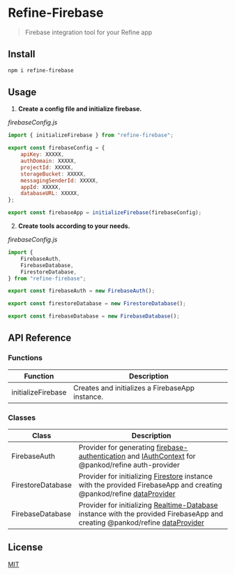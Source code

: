 # Refine-Firebase

> Firebase integration tool for your Refine app

## Install

```bash
npm i refine-firebase
```

## Usage

1. **Create a config file and initialize firebase.**

_firebaseConfig.js_

```js
import { initializeFirebase } from "refine-firebase";

export const firebaseConfig = {
    apiKey: XXXXX,
    authDomain: XXXXX,
    projectId: XXXXX,
    storageBucket: XXXXX,
    messagingSenderId: XXXXX,
    appId: XXXXX,
    databaseURL: XXXXX,
};

export const firebaseApp = initializeFirebase(firebaseConfig);
```

2. **Create tools according to your needs.**

_firebaseConfig.js_

```js
import {
    FirebaseAuth,
    FirebaseDatabase,
    FirestoreDatabase,
} from "refine-firebase";

export const firebaseAuth = new FirebaseAuth();

export const firestoreDatabase = new FirestoreDatabase();

export const firebaseDatabase = new FirebaseDatabase();
```

## API Reference

### **Functions**

| Function           | Description                                     |
| ------------------ | ----------------------------------------------- |
| initializeFirebase | Creates and initializes a FirebaseApp instance. |

### **Classes**

| Class             | Description                                                                                                                     |
| ----------------- | ------------------------------------------------------------------------------------------------------------------------------- |
| FirebaseAuth      | Provider for generating [firebase-authentication] and [IAuthContext] for @pankod/refine auth-provider                           |
| FirestoreDatabase | Provider for initializing [Firestore] instance with the provided FirebaseApp and creating @pankod/refine [dataProvider]         |
| FirebaseDatabase | Provider for initializing [Realtime-Database] instance with the provided FirebaseApp and creating @pankod/refine [dataProvider] |

<!-- ### **initializeFirebase**

Creates and initializes a FirebaseApp instance.

Add Firebase to your app and Initialize multiple projects for detailed documentation.

| Parameter | Type              | Description                                                                                 |
| --------- | ----------------- | ------------------------------------------------------------------------------------------- |
| options   | [FirebaseOptions] | Options to configure the app's services                                                     |
| name      | string            | Optional name of the app to initialize. If no name is provided, the default is "[DEFAULT]". |

Returns:

[FirebaseApp]

The initialized app.

### **FirestoreDatabase**

Creates and initializes a Firestore instance.

Add Firestore to your app .

| Parameter | Type           | Description                             |
| --------- | -------------- | --------------------------------------- |
| options   | IPropsDatabase | Options to configure the app's services |

Returns:

[FirebaseApp]

The initialized app. -->

## License

[MIT](http://vjpr.mit-license.org)

[firebaseoptions]: https://firebase.google.com/docs/reference/js/app.firebaseoptions.md?authuser=0#firebaseoptions_interface
[firebaseapp]: https://firebase.google.com/docs/reference/js/app.firebaseapp.md?authuser=0#firebaseapp_interface
[iauthcontext]: https://refine.dev/docs/api-references/providers/auth-provider/#api-reference
[firebase-authentication]: https://firebase.google.com/docs/reference/js/auth.md?authuser=0#functions
[dataprovider]: https://refine.dev/docs/api-references/providers/data-provider
[firestore]: https://firebase.google.com/docs/reference/js/firestore_.md?authuser=0#@firebase/firestore
[realtime-database]: https://firebase.google.com/docs/reference/js/database.md?authuser=0#database_package
